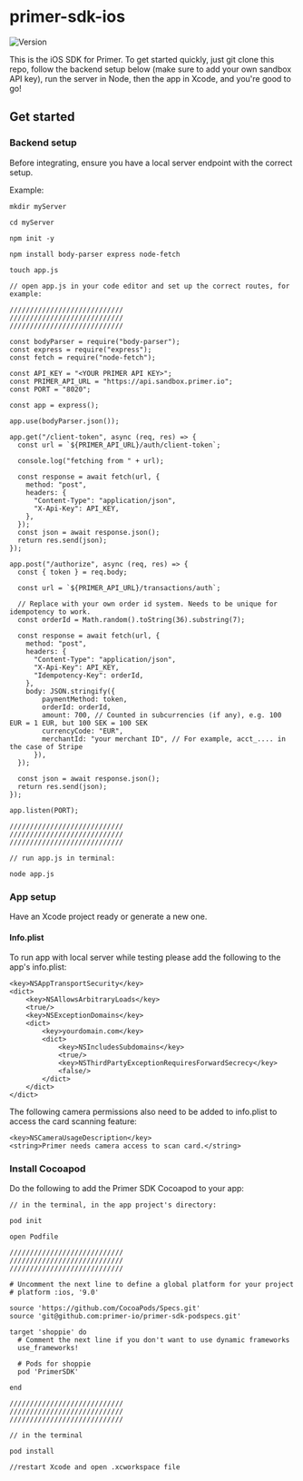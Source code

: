 # primer-sdk-ios

![Version](https://img.shields.io/cocoapods/v/ScannerProject.svg?style=flat)

This is the iOS SDK for Primer. To get started quickly, just git clone this repo, follow the backend setup below (make sure to add your own sandbox API key), run the server in Node, then the app in Xcode, and you're good to go!

## Get started

### Backend setup

Before integrating, ensure you have a local server endpoint with the correct setup.

Example:
```
mkdir myServer

cd myServer

npm init -y

npm install body-parser express node-fetch

touch app.js

// open app.js in your code editor and set up the correct routes, for example:

////////////////////////////
////////////////////////////
////////////////////////////

const bodyParser = require("body-parser");
const express = require("express");
const fetch = require("node-fetch");

const API_KEY = "<YOUR PRIMER API KEY>";
const PRIMER_API_URL = "https://api.sandbox.primer.io";
const PORT = "8020";

const app = express();

app.use(bodyParser.json());

app.get("/client-token", async (req, res) => {
  const url = `${PRIMER_API_URL}/auth/client-token`;

  console.log("fetching from " + url);

  const response = await fetch(url, {
    method: "post",
    headers: {
      "Content-Type": "application/json",
      "X-Api-Key": API_KEY,
    },
  });
  const json = await response.json();
  return res.send(json);
});

app.post("/authorize", async (req, res) => {
  const { token } = req.body;

  const url = `${PRIMER_API_URL}/transactions/auth`;

  // Replace with your own order id system. Needs to be unique for idempotency to work.
  const orderId = Math.random().toString(36).substring(7);

  const response = await fetch(url, {
    method: "post",
    headers: {
      "Content-Type": "application/json",
      "X-Api-Key": API_KEY,
      "Idempotency-Key": orderId,
    },
    body: JSON.stringify({
        paymentMethod: token,
        orderId: orderId,
        amount: 700, // Counted in subcurrencies (if any), e.g. 100 EUR = 1 EUR, but 100 SEK = 100 SEK
        currencyCode: "EUR",
        merchantId: "your merchant ID", // For example, acct_.... in the case of Stripe
      }),
  });

  const json = await response.json();
  return res.send(json);
});

app.listen(PORT);

////////////////////////////
////////////////////////////
////////////////////////////

// run app.js in terminal:

node app.js

```

### App setup

Have an Xcode project ready or generate a new one.


#### Info.plist

To run app with local server while testing please add the following to the app's info.plist:
```
<key>NSAppTransportSecurity</key>
<dict>
	<key>NSAllowsArbitraryLoads</key>
	<true/>
	<key>NSExceptionDomains</key>
	<dict>
		<key>yourdomain.com</key>
		<dict>
			<key>NSIncludesSubdomains</key>
			<true/>
			<key>NSThirdPartyExceptionRequiresForwardSecrecy</key>
			<false/>
		</dict>
	</dict>
</dict>

```

The following camera permissions also need to be added to info.plist to access the card scanning feature:
```
<key>NSCameraUsageDescription</key>
<string>Primer needs camera access to scan card.</string>
```


### Install Cocoapod
Do the following to add the Primer SDK Cocoapod to your app:
```
// in the terminal, in the app project's directory:

pod init

open Podfile

////////////////////////////
////////////////////////////
////////////////////////////

# Uncomment the next line to define a global platform for your project
# platform :ios, '9.0'

source 'https://github.com/CocoaPods/Specs.git'
source 'git@github.com:primer-io/primer-sdk-podspecs.git'

target 'shoppie' do
  # Comment the next line if you don't want to use dynamic frameworks
  use_frameworks!

  # Pods for shoppie
  pod 'PrimerSDK'

end

////////////////////////////
////////////////////////////
////////////////////////////

// in the terminal

pod install

//restart Xcode and open .xcworkspace file
```
